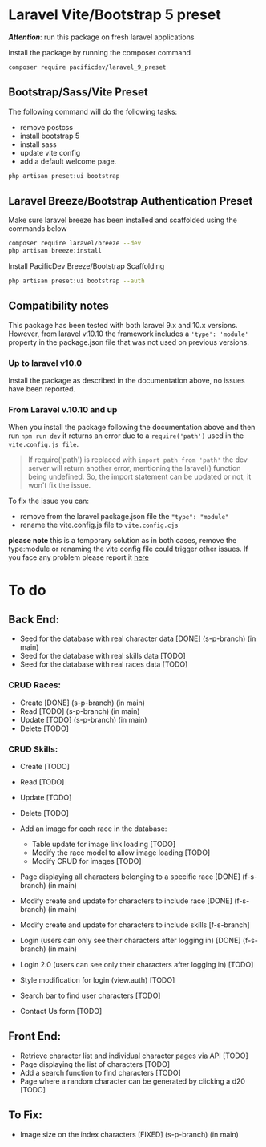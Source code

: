 # Laravel Vite/Bootstrap 5 preset

**_Attention_**: run this package on fresh laravel applications

Install the package by running the composer command

```bash
composer require pacificdev/laravel_9_preset
```

## Bootstrap/Sass/Vite Preset

The following command will do the following tasks:

-   remove postcss
-   install bootstrap 5
-   install sass
-   update vite config
-   add a default welcome page.

```bash
php artisan preset:ui bootstrap
```

## Laravel Breeze/Bootstrap Authentication Preset

Make sure laravel breeze has been installed and scaffolded using the commands below

```bash
composer require laravel/breeze --dev
php artisan breeze:install
```

Install PacificDev Breeze/Bootstrap Scaffolding

```bash
php artisan preset:ui bootstrap --auth

```

## Compatibility notes

This package has been tested with both laravel 9.x and 10.x versions.
However, from laravel v.10.10 the framework includes a `'type': 'module'` property in the package.json file that was not used on previous versions.

### Up to laravel v10.0

Install the package as described in the documentation above, no issues have been reported.

### From Laravel v.10.10 and up

When you install the package following the documentation above and then run `npm run dev` it returns an error due to a `require('path')` used in the `vite.config.js file`.

> If require('path') is replaced with `import path from 'path'` the dev server will return another error, mentioning the laravel() function being undefined. So, the import statement can be updated or not, it won't fix the issue.

To fix the issue you can:

-   remove from the laravel package.json file the `"type": "module"`
-   rename the vite.config.js file to `vite.config.cjs`

**please note** this is a temporary solution as in both cases, remove the type:module or renaming the vite config file could trigger other issues. If you face any problem please report it [here](https://github.com/fabiopacificicom/laravel-9-preset/issues)

# To do

## Back End:

- Seed for the database with real character data [DONE] (s-p-branch) (in main)
- Seed for the database with real skills data [TODO]
- Seed for the database with real races data [TODO]
  
### CRUD Races:
- Create [DONE] (s-p-branch) (in main)
- Read [TODO] (s-p-branch) (in main)
- Update [TODO] (s-p-branch) (in main)
- Delete [TODO]

### CRUD Skills:
- Create [TODO]
- Read [TODO]
- Update [TODO]
- Delete [TODO]

- Add an image for each race in the database:
  - Table update for image link loading [TODO]
  - Modify the race model to allow image loading [TODO]
  - Modify CRUD for images [TODO]

- Page displaying all characters belonging to a specific race [DONE] (f-s-branch) (in main)

- Modify create and update for characters to include race [DONE] (f-s-branch) (in main)
- Modify create and update for characters to include skills [f-s-branch]

- Login (users can only see their characters after logging in) [DONE] (f-s-branch) (in main)
- Login 2.0 (users can see only their characters after logging in) [TODO]
- Style modification for login (view.auth) [TODO]

- Search bar to find user characters [TODO]
- Contact Us form [TODO]

## Front End:

- Retrieve character list and individual character pages via API [TODO]
- Page displaying the list of characters [TODO]
- Add a search function to find characters [TODO]
- Page where a random character can be generated by clicking a d20 [TODO]

## To Fix:

- Image size on the index characters [FIXED] (s-p-branch) (in main)
